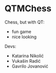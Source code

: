 # QTMChess
Chess, but with QT:
* fun game
* nice looking

Devs:
* Katarina Nikolić
* Vukašin Radić
* Gavrilo Jovanović
